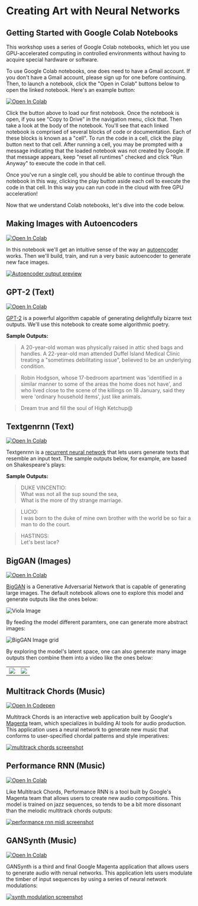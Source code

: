 # Creating Art with Neural Networks

## Getting Started with Google Colab Notebooks

This workshop uses a series of Google Colab notebooks, which let you use GPU-accelerated computing in controlled environments without having to acquire special hardware or software.

To use Google Colab notebooks, one does need to have a Gmail account. If you don't have a Gmail account, please sign up for one before continuing. Then, to launch a notebook, click the "Open in Colab" buttons below to open the linked notebook. Here's an example button:

[![Open In Colab](images/colab-badge.svg)](https://colab.research.google.com/notebook#fileId=1A7_nMl9NG-cb7eTCSdSgsk89Uq9EY_uh&offline=true&sandboxMode=true)

Click the button above to load our first notebook. Once the notebook is open, if you see "Copy to Drive" in the navigation menu, click that. Then take a look at the body of the notebook. You'll see that each linked notebook is comprised of several blocks of code or documentation. Each of these blocks is known as a "cell". To run the code in a cell, click the play button next to that cell. After running a cell, you may be prompted with a message indicating that the loaded notebook was not created by Google. If that message appears, keep "reset all runtimes" checked and click "Run Anyway" to execute the code in that cell.

Once you've run a single cell, you should be able to continue through the notebook in this way, clicking the play button aside each cell to execute the code in that cell. In this way you can run code in the cloud with free GPU acceleration!

Now that we understand Colab notebooks, let's dive into the code below.

## Making Images with Autoencoders

[![Open In Colab](images/colab-badge.svg)](https://colab.research.google.com/notebook#fileId=1A7_nMl9NG-cb7eTCSdSgsk89Uq9EY_uh&offline=true&sandboxMode=true)

In this notebook we'll get an intuitive sense of the way an [autoencoder](https://en.wikipedia.org/wiki/Autoencoder) works. Then we'll build, train, and run a very basic autoencoder to generate new face images.

[![Autoencoder output preview](images/autoencoder-output-preview.png)](minimal-autoencoder.ipynb)


## GPT-2 (Text)

[![Open In Colab](images/colab-badge.svg)](https://colab.research.google.com/drive/1vNYzs7X94cIHAGmwQ58e-msIX635lbpG)

[GPT-2](https://d4mucfpksywv.cloudfront.net/better-language-models/language_models_are_unsupervised_multitask_learners.pdf) is a powerful algorithm capable of generating delightfully bizarre text outputs. We'll use this notebook to create some algorithmic poetry.

**Sample Outputs:**

> A 20-year-old woman was physically raised in attic shed bags and handles. A 22-year-old man attended Duffel Island Medical Clinic treating a "sometimes debilitating issue", believed to be an underlying condition.

> Robin Hodgson, whose 17-bedroom apartment was 'identified in a similar manner to some of the areas the home does not have', and who lived close to the scene of the killings on 18 January, said they were 'ordinary household items', just like animals.

> Dream true and fill the soul of High Ketchup@


## Textgenrnn (Text)

[![Open In Colab](images/colab-badge.svg)](https://drive.google.com/file/d/1mMKGnVxirJnqDViH7BDJxFqWrsXlPSoK/view?usp=sharing)

Textgenrnn is a [recurrent neural network](https://en.wikipedia.org/wiki/Recurrent_neural_network) that lets users generate texts that resemble an input text. The sample outputs below, for example, are based on Shakespeare's plays:

**Sample Outputs:**

> DUKE VINCENTIO: <br/>
> What was not all the sup sound the sea, <br/>
> What is the more of thy strange marriage. <br/>

> LUCIO: <br/>
> I was born to the duke of mine own brother with the world be so fair a man to do the court. <br/>

> HASTINGS: <br/>
> Let's best lace? <br/>


## BigGAN (Images)

[![Open In Colab](images/colab-badge.svg)](https://colab.research.google.com/github/tensorflow/hub/blob/master/examples/colab/biggan_generation_with_tf_hub.ipynb)

[BigGAN](https://arxiv.org/abs/1809.11096) is a Generative Adversarial Network that is capable of generating large images. The default notebook allows one to explore this model and generate outputs like the ones below:

![Viola Image](./images/biggan/viola.png)

By feeding the model different paramters, one can generate more abstract images:

![BigGAN Image grid](./images/biggan/grid.png)

By exploring the model's latent space, one can also generate many image outputs then combine them into a video like the ones below:

<table>
  <tr>
    <td><img src='./images/biggan/barn.gif'></td>
    <td><img src='./images/biggan/clock.gif'></td>
  </tr>
</table>


## Multitrack Chords (Music)

[![Open In Codepen](./images/codepen-badge.svg)](https://codepen.io/duhaime/pen/yrPXbM)

Multitrack Chords is an interactive web application built by Google's [Magenta](https://magenta.tensorflow.org/) team, which specializes in building AI tools for audio production. This application uses a neural network to generate new music that conforms to user-specified chordal patterns and style imperatives:

[![multitrack chords screenshot](./images/multitrack-chords.png)](https://codepen.io/duhaime/pen/yrPXbM)

## Performance RNN (Music)

[![Open In Colab](images/colab-badge.svg)](https://colab.research.google.com/notebooks/magenta/performance_rnn/performance_rnn.ipynb)

Like Multitrack Chords, Performance RNN is a tool built by Google's Magenta team that allows users to create new audio compositions. This model is trained on jazz sequences, so tends to be a bit more dissonant than the melodic multitrack chords outputs:

[![performance rnn midi screenshot](./images/performance-rnn.png)](https://colab.research.google.com/notebooks/magenta/performance_rnn/performance_rnn.ipynb)

## GANSynth (Music)

[![Open In Colab](images/colab-badge.svg)](https://colab.research.google.com/notebooks/magenta/gansynth/gansynth_demo.ipynb)

GANSynth is a third and final Google Magenta application that allows users to generate audio with nerual networks. This application lets users modulate the timber of input sequences by using a series of neural network modulations:

[![synth modulation screenshot](./images/synth-modulation.png)](https://colab.research.google.com/notebooks/magenta/gansynth/gansynth_demo.ipynb)
